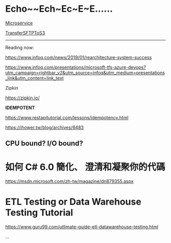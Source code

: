# Echo~~Ech~Ec~E~E......

 

[Microservice](https://echo-p-chang.github.io/microservice)

[TransferSFTPToS3](https://echo-p-chang.github.io/TransferSFTPToS3)





------

Reading now:

https://www.infoq.com/news/2019/01/rearchitecture-system-success

https://www.infoq.com/presentations/microsoft-tfs-azure-devops?utm_campaign=rightbar_v2&utm_source=infoq&utm_medium=presentations_link&utm_content=link_text

Zipkin

https://zipkin.io/



**IDEMPOTENT**

https://www.restapitutorial.com/lessons/idempotency.html

https://ihower.tw/blog/archives/6483



## CPU bound? I/O bound?






# **如何 C# 6.0 簡化、 澄清和凝聚你的代碼**

https://msdn.microsoft.com/zh-tw/magazine/dn879355.aspx



# ETL Testing or Data Warehouse Testing Tutorial

https://www.guru99.com/utlimate-guide-etl-datawarehouse-testing.html

 

...